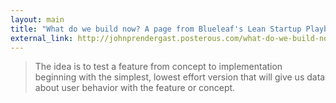 ```yaml
---
layout: main
title: "What do we build now? A page from Blueleaf's Lean Startup Playbook (with examples) - John Prendergast"
external_link: http://johnprendergast.posterous.com/what-do-we-build-now-a-page-from-blueleafs-le
---
```

> The idea is to test a feature from concept to implementation beginning with
the simplest, lowest effort version that will give us data about user behavior
with the feature or concept.

